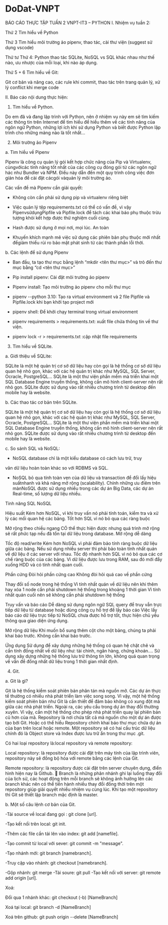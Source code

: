 # DoDat-VNPT
BÁO CÁO THỰC TẬP TUẦN 2
VNPT-IT3 – PYTHON
I.	Nhiệm vụ tuần 2:

Thứ 2	Tìm hiểu về Python

Thứ 3	Tìm hiểu môi trường ảo pipenv, thao tác, cài thư viện (suggest sử dụng vscode)

Thứ  tư	Thứ 4: Python thao tác SQLite, NoSQL vs SQL khác nhau như thế nào, ưu nhược của mỗi loại, khi nào áp dụng.

Thứ 5 + 6	Tìm hiểu về Git:

Git cơ bản và nâng cao, các rule khi commit, thao tác trên trang quản lý, xử lý conflict khi merge code

II.	Báo cáo nội dung thực hiện:

1.	Tìm hiểu về Python.

Do em đã và đang lập trình với Python, nên ở nhiệm vụ này em sẽ tìm kiếm các thông tin trên Internet để tìm hiểu để hiểu thêm về các tính năng của ngôn ngữ Python, những lợi ích khi sử dụng Python và biết được Python lập trình cho những mảng nào là tốt nhất…

2.	Môi trường ảo Pipenv

a.	Tìm hiểu về Pipenv

Pipenv là công cụ quản lý gói kết hợp chức năng của Pip và Virtualenv, cùngvớicác tính năng tốt nhất của các công cụ đóng gói từ các ngôn ngữ hác như Bundler và NPM. Điều này dẫn đến một quy trình công việc đơn giản hóa để cài đặt cácgói vàquản lý môi trường ảo.

Các vấn đề mà Pipenv cần giải quyết:
-	Không còn cần phải sử dụng pip và virtualenv riêng biệt

-	Việc quản lý tệp requirements.txt có thể có vấn đề, vì vậy PipenvsửdụngPipfile và Pipfile.lock để tách các khai báo phụ thuộc trừu tượng khỏi kết hợp được thử nghiệm cuối cùng.

-	Hash được sử dụng ở mọi nơi, mọi lúc. An toàn

-	Khuyến khích mạnh mẽ việc sử dụng các phiên bản phụ thuộc mới nhất đểgiảm thiểu rủi ro bảo mật phát sinh từ các thành phần lỗi thời.

b.	Các lệnh để sử dụng Pipenv

-	Ban đầu, ta tạo thư mục bằng lệnh “mkdir <tên thư mục>” và trỏ đến thư mục bằng “cd <tên thư mục>”

-	Pip install pipenv: Cài đặt môi trường ảo pipenv

-	Pipenv install: Tạo môi trường ảo pipenv cho mỗi thư mục

-	pipenv  --python  3.10: Tạo ra virtual environment và 2 file Pipfile và    Pipfile.lock khi bạn khởi tạo project mới

-	pipenv shell: Để khởi chạy terminal trong virtual environment

-	pipenv requirements > requirements.txt: xuất file chứa thông tin về thư viện.

-	pipenv lock -r > requirements.txt :cập nhật file requirements

3.	Tìm hiểu về SQLite.

a.	Giới thiệu về SQLite:

SQLite là một hệ quản trị cơ sở dữ liệu hay còn gọi là hệ thống cơ sở dữ liệu quan hệ nhỏ gọn, khác với các hệ quản trị khác như MySQL, SQL Server, Ocracle, PostgreSQL… SQLite là một thư viện phần mềm mà triển khai một SQL Database Engine truyền thống, không cần mô hình client-server nên rất nhỏ gọn. SQLite được sử dụng vào rất nhiều chương trình từ desktop đến mobile hay là website.

b.	Các thao tác cơ bản trên SQLite.

SQLite là một hệ quản trị cơ sở dữ liệu hay còn gọi là hệ thống cơ sở dữ liệu quan hệ nhỏ gọn, khác với các hệ quản trị khác như MySQL, SQL Server, Ocracle, PostgreSQL… SQLite là một thư viện phần mềm mà triển khai một SQL Database Engine truyền thống, không cần mô hình client-server nên rất nhỏ gọn. SQLite được sử dụng vào rất nhiều chương trình từ desktop đến mobile hay là website.

c.	So sánh SQL và NoSQL:

-	NoSQL database chỉ là một kiểu database có cách lưu trữ, truy

vân dữ liệu hoàn toàn khác so với RDBMS và SQL.

-	NoSQL bỏ qua tính toàn vẹn của dữ liệu và transaction để đổi lấy hiệu suấtnhanh và khả năng mở rộng (scalability). Chính những ưu điêm trên mànNoSQL được sử dụng nhiều trong các dự án Big Data, các dự án Real-time, số lượng dữ liệu nhiều.

Tính năng	SQL	NoSQL

Hiệu suất	Kém hơn NoSQL, vì khi truy vấn nó phải tính toán, kiểm tra và xử lý các mối quan hệ các bảng.	Tốt hơn SQL vì nó bỏ qua các ràng buộc

Mở rộng theo chiều ngang	CÓ thể thực hiện được nhưng quá trình mở rộng sẽ rất phức tạp nếu đã tồn tại dữ liệu trong database.	Mở rộng dễ dàng

Tốc độ read/write	Kém hơn NoSQL vì phải đảm bảo tính ràng buộc dữ liệu giữa các bảng.
Nếu sử dụng nhiều server thì phải bảo toàn tính nhất quán về dữ liệu ở các server với nhau.	Tốc độ nhanh hơn SQL vì nó bỏ qua các cơ chế ràng buộc của các bảng.
Vì dữ liệu được lưu trong RAM, sau đó mới đẩy xuống HDD và có tính nhất quan cuối.

Phần cứng	Đòi hỏi phần cứng cao	Không đòi hỏi quá cao về phần cứng

Thay đổi số node trong hệ thống	Vì tính nhất quán về dữ liệu nên khi thêm hay xóa 1 node cần phải shutdown hệ thống trong khoảng 1 thời gian	Vì tính nhất quán cuối nên sẽ không cần phải shutdown hệ thống 

Truy vấn và báo cáo	Dễ dàng sử dụng ngôn ngữ SQL query để truy vẫn trực tiếp dữ liệu từ database hoặc dùng công cụ hỗ trợ để lấy báo cáo	Việc lấy báo cáo dữ liệu trực tiếp từ NoSQL chưa được hỗ trợ tốt, thực hiện chủ yếu thông qua giao diện ứng dụng.

Mở rộng dữ liệu	Khi muốn bổ sung thêm cột cho một bảng, chúng ta phải khai báo trước.	Không cần khai báo trước.

Ứng dụng	Sử dụng để xây dựng những hệ thống có quan hệ chặt chẽ và cần tính đồng nhất về dữ liệu như: tài chính, ngân hàng, chứng khoán….	Sử dụng xây dựng những hệ thống lưu trữ thông tin lớn, không quá quan trọng về vấn đề đồng nhất dữ liệu trong 1 thời gian nhất định.

 
4.	Git.

a.	Git là gì?

Git là hệ thống kiểm soát phiên bản phân tán mà nguồn mở. Các dự án thực tế thường có nhiều nhà phát triển làm việc song song. Vì vậy, một hệ thống kiểm soát phiên bản như Git là cần thiết để đảm bảo không có xung đột mã giữa các nhà phát triển. Ngoài ra, các yêu cầu trong dự án thay đổi thường xuyên. Vì vậy, cần một hệ thống cho phép nhà phát triển quay lại phiên bản cũ hơn của mã.
Repository là nơi chứa tất cả mã nguồn cho một dự án được tạo bởi Git. Hoặc có thể hiểu Repository chính khai báo thư mục chứa dự án của bạn trên local hoặc remote. Một repository sẽ có hai cấu trúc dữ liệu chính đó là Object store và Index được lưu trữ ẩn trong thư mục .git.

Có hai loại repository là:local repository và remote repository:

Local repository: là repository được cài đặt trên máy tính của lập trình viên, repository này sẽ đồng bộ hóa với remote bằng các lệnh của Git.

Remote repository: là repository được cài đặt trên server chuyên dụng, điển hình hiện nay là Github.  Branch là những phân nhánh ghi lại luồng thay đổi của lịch sử, các hoạt động trên mỗi branch sẽ không ảnh hưởng lên các branch khác nên có thể tiến hành nhiều thay đổi đồng thời trên một repository giúp giải quyết nhiều nhiệm vụ cùng lúc. Khi tạo một repository thì Git sẽ thiết lập branch mặc định là master.

b.	Một số câu lệnh cơ bản của Git.

-Tải source về local đang gọi : git clone [url].

-Tạo kết nối trên local: git init.

-Thêm các file cần tải lên vào index: git add [namefile].

-Tạo commit từ local với sever: git commit -m "message".

-Tạo nhánh mới: git branch [namebranch].

-Truy cập vào nhánh: git checkout [namebranch].

-Gộp nhánh: git merge -Tải soure: git pull -Tạo kết nối với server: git remote add origin [url].

Xoá:

Đổi qua 1 nhánh khác: git checkout (-b) [NameBranch]

Xoá tại local: git branch -d [NameBranch]

Xoá trên github: git push origin --delete [NameBranch]
